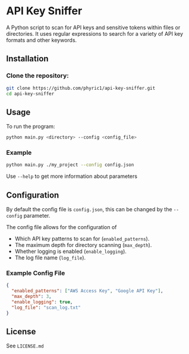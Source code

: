 # API Key Sniffer

A Python script to scan for API keys and sensitive tokens within files or directories. It uses regular expressions to search for a variety of API key formats and other keywords.

## Installation

### Clone the repository:
```bash
git clone https://github.com/phyric1/api-key-sniffer.git
cd api-key-sniffer
```

## Usage
To run the program:
```bash
python main.py <directory> --config <config_file>
```

### Example
```bash
python main.py ./my_project --config config.json
```

Use `--help` to get more information about parameters

## Configuration
By default the config file is `config.json`, this can be changed by the ``--config`` parameter.

The config file allows for the configuration of
- Which API key patterns to scan for (`enabled_patterns`).
- The maximum depth for directory scanning (`max_depth`).
- Whether logging is enabled (`enable_logging`).
- The log file name (`log_file`).

### Example Config File
```json
{
  "enabled_patterns": ["AWS Access Key", "Google API Key"],
  "max_depth": 3,
  "enable_logging": true,
  "log_file": "scan_log.txt"
}
```

## License
See `LICENSE.md`